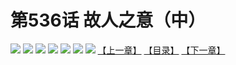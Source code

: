# 第536话 故人之意（中）
![](https://mhpic.xiaomingtaiji.net/comic/D/斗破苍穹拆分版/536话/1.jpg-zymk.middle.webp)
![](https://mhpic.xiaomingtaiji.net/comic/D/斗破苍穹拆分版/536话/2.jpg-zymk.middle.webp)
![](https://mhpic.xiaomingtaiji.net/comic/D/斗破苍穹拆分版/536话/3.jpg-zymk.middle.webp)
![](https://mhpic.xiaomingtaiji.net/comic/D/斗破苍穹拆分版/536话/4.jpg-zymk.middle.webp)
![](https://mhpic.xiaomingtaiji.net/comic/D/斗破苍穹拆分版/536话/5.jpg-zymk.middle.webp)
![](https://mhpic.xiaomingtaiji.net/comic/D/斗破苍穹拆分版/536话/6.jpg-zymk.middle.webp)
![](https://mhpic.xiaomingtaiji.net/comic/D/斗破苍穹拆分版/536话/7.jpg-zymk.middle.webp)
[【上一章】](./535.md)
[【目录】](./READMD.md)
[【下一章】](./537.md)
